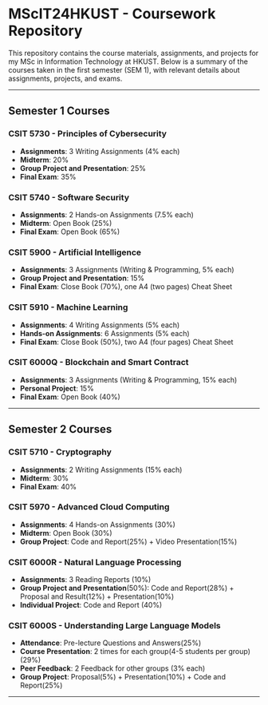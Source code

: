 # MScIT24HKUST - Coursework Repository

This repository contains the course materials, assignments, and projects for my MSc in Information Technology at HKUST. Below is a summary of the courses taken in the first semester (SEM 1), with relevant details about assignments, projects, and exams.

---

## Semester 1 Courses

### **CSIT 5730 - Principles of Cybersecurity**
- **Assignments**: 3 Writing Assignments (4% each)
- **Midterm**: 20%
- **Group Project and Presentation**: 25%
- **Final Exam**: 35%

### **CSIT 5740 - Software Security**
- **Assignments**: 2 Hands-on Assignments (7.5% each)
- **Midterm**: Open Book (25%)
- **Final Exam**: Open Book (65%)

### **CSIT 5900 - Artificial Intelligence**
- **Assignments**: 3 Assignments (Writing & Programming, 5% each)
- **Group Project and Presentation**: 15%
- **Final Exam**: Close Book (70%), one A4 (two pages) Cheat Sheet

### **CSIT 5910 - Machine Learning**
- **Assignments**: 4 Writing Assignments (5% each)
- **Hands-on Assignments**: 6 Assignments (5% each)
- **Final Exam**: Close Book (50%), two A4 (four pages) Cheat Sheet

### **CSIT 6000Q - Blockchain and Smart Contract**
- **Assignments**: 3 Assignments (Writing & Programming, 15% each)
- **Personal Project**: 15%
- **Final Exam**: Open Book (40%)

---
## Semester 2 Courses
### **CSIT 5710 - Cryptography**
- **Assignments**: 2 Writing Assignments (15% each)
- **Midterm**: 30%
- **Final Exam**: 40%

### **CSIT 5970 - Advanced Cloud Computing**
- **Assignments**: 4 Hands-on Assignments (30%)
- **Midterm**: Open Book (30%)
- **Group Project**: Code and Report(25%) + Video Presentation(15%)

### **CSIT 6000R - Natural Language Processing**
- **Assignments**: 3 Reading Reports (10%)
- **Group Project and Presentation**(50%): Code and Report(28%) + Proposal and Result(12%) + Presentation(10%)
- **Individual Project**: Code and Report (40%)

### **CSIT 6000S - Understanding Large Language Models**
- **Attendance**: Pre-lecture Questions and Answers(25%)
- **Course Presentation**: 2 times for each group(4-5 students per group)(29%)
- **Peer Feedback**: 2 Feedback for other groups (3% each)
- **Group Project**: Proposal(5%) + Presentation(10%) + Code and Report(25%)

---
